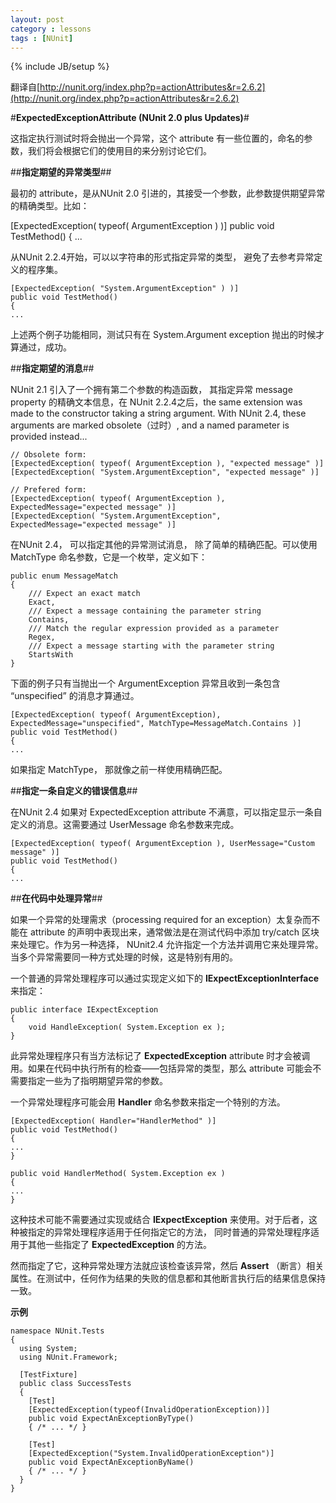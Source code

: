 ```yaml
---
layout: post
category : lessons
tags : [NUnit]
---
```

{% include JB/setup %}

翻译自[http://nunit.org/index.php?p=actionAttributes&r=2.6.2](http://nunit.org/index.php?p=actionAttributes&r=2.6.2)

#**ExpectedExceptionAttribute (NUnit 2.0 plus Updates)**#

这指定执行测试时将会抛出一个异常，这个 attribute 有一些位置的，命名的参数，我们将会根据它们的使用目的来分别讨论它们。

##**指定期望的异常类型**##

最初的 attribute，是从NUnit 2.0 引进的，其接受一个参数，此参数提供期望异常的精确类型。比如：

  [ExpectedException( typeof( ArgumentException ) )]
	public void TestMethod()
	{
	...

从NUnit 2.2.4开始，可以以字符串的形式指定异常的类型，
避免了去参考异常定义的程序集。

	[ExpectedException( "System.ArgumentException" ) )]
	public void TestMethod()
	{
	...

上述两个例子功能相同，测试只有在 System.Argument exception 抛出的时候才算通过，成功。

##**指定期望的消息**##

NUnit 2.1 引入了一个拥有第二个参数的构造函数，
其指定异常 message property 的精确文本信息，在 NUnit 2.2.4之后，the same extension was made to the constructor taking a string argument. With NUnit 2.4, these arguments are marked obsolete（过时）, and a named parameter is provided instead...

	// Obsolete form:
	[ExpectedException( typeof( ArgumentException ), "expected message" )]
	[ExpectedException( "System.ArgumentException", "expected message" )]
	
	// Prefered form:
	[ExpectedException( typeof( ArgumentException ), ExpectedMessage="expected message" )]
	[ExpectedException( "System.ArgumentException", ExpectedMessage="expected message" )]

在NUnit 2.4， 可以指定其他的异常测试消息， 除了简单的精确匹配。可以使用 MatchType 命名参数，它是一个枚举，定义如下：

	public enum MessageMatch
	{
	    /// Expect an exact match
	    Exact,	
	    /// Expect a message containing the parameter string
	    Contains,
	    /// Match the regular expression provided as a parameter
	    Regex,
	    /// Expect a message starting with the parameter string
	    StartsWith
	}

下面的例子只有当抛出一个 ArgumentException 异常且收到一条包含 “unspecified” 的消息才算通过。

	[ExpectedException( typeof( ArgumentException), ExpectedMessage="unspecified", MatchType=MessageMatch.Contains )]
	public void TestMethod()
	{
	...

如果指定 MatchType， 那就像之前一样使用精确匹配。

##**指定一条自定义的错误信息**##

在NUnit 2.4 如果对 ExpectedException attribute 不满意，可以指定显示一条自定义的消息。这需要通过 UserMessage 命名参数来完成。

	[ExpectedException( typeof( ArgumentException ), UserMessage="Custom message" )]
	public void TestMethod()
	{
	...

##**在代码中处理异常**##

如果一个异常的处理需求（processing required for an exception）太复杂而不能在 attribute 的声明中表现出来，通常做法是在测试代码中添加 try/catch 区块来处理它。作为另一种选择， NUnit2.4 允许指定一个方法并调用它来处理异常。当多个异常需要同一种方式处理的时候，这是特别有用的。

一个普通的异常处理程序可以通过实现定义如下的 **IExpectExceptionInterface** 来指定：

	public interface IExpectException
	{
	    void HandleException( System.Exception ex );
	}

此异常处理程序只有当方法标记了 **ExpectedException** attribute 时才会被调用。如果在代码中执行所有的检查——包括异常的类型，那么 attribute 可能会不需要指定一些为了指明期望异常的参数。

一个异常处理程序可能会用 **Handler** 命名参数来指定一个特别的方法。

	[ExpectedException( Handler="HandlerMethod" )]
	public void TestMethod()
	{
	...
	}
	
	public void HandlerMethod( System.Exception ex )
	{
	...
	}

这种技术可能不需要通过实现或结合 **IExpectException** 来使用。对于后者，这种被指定的异常处理程序适用于任何指定它的方法， 同时普通的异常处理程序适用于其他一些指定了 **ExpectedException** 的方法。

然而指定了它，这种异常处理方法就应该检查该异常，然后 **Assert** （断言）相关属性。在测试中，任何作为结果的失败的信息都和其他断言执行后的结果信息保持一致。

**示例**

	namespace NUnit.Tests
	{
	  using System;
	  using NUnit.Framework;
	
	  [TestFixture]
	  public class SuccessTests
	  {
	    [Test]
	    [ExpectedException(typeof(InvalidOperationException))]
	    public void ExpectAnExceptionByType()
	    { /* ... */ }
	
	    [Test]
	    [ExpectedException("System.InvalidOperationException")]
	    public void ExpectAnExceptionByName()
	    { /* ... */ }
	  }
	}



